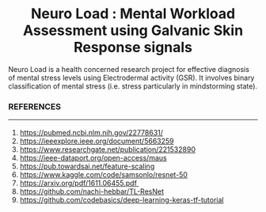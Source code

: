 <h1 align='center'>Neuro Load : Mental Workload Assessment using Galvanic Skin Response signals</h1> 

Neuro Load is a health concerned research project for effective diagnosis of mental stress levels using Electrodermal activity (GSR). It involves binary classification of mental stress (i.e. stress particularly in mindstorming state).


### REFERENCES<hr>
1) https://pubmed.ncbi.nlm.nih.gov/22778631/
2) https://ieeexplore.ieee.org/document/5663259
3) https://www.researchgate.net/publication/221532890
4) https://ieee-dataport.org/open-access/maus
5) https://pub.towardsai.net/feature-scaling
6) https://www.kaggle.com/code/samsonlo/resnet-50
7) https://arxiv.org/pdf/1611.06455.pdf 
8) https://github.com/nachi-hebbar/TL-ResNet
9) https://github.com/codebasics/deep-learning-keras-tf-tutorial

